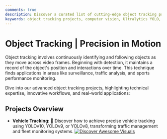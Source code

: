 ```yaml
---
comments: true
description: Discover a curated list of cutting-edge object tracking projects using Ultralytics YOLO models. Explore applications in surveillance, traffic management, sports monitoring, and more, featuring technical insights and real-world use cases.
keywords: object tracking projects, computer vision, Ultralytics YOLO, YOLOv10, YOLOv9, YOLOv8, traffic analysis, surveillance, sports tracking, AI-powered tracking, real-world applications
---
```


# Object Tracking | Precision in Motion  

Object tracking involves continuously identifying and following objects as they move across video frames. Beginning with detection, it maintains a record of the object's position and interactions over time. This technique finds applications in areas like surveillance, traffic analysis, and sports performance monitoring.  

Dive into our advanced object tracking projects, highlighting technical expertise, innovative workflows, and real-world applications:  

## Projects Overview

- **Vehicle Tracking: 🚗** Discover how to achieve precise vehicle tracking using YOLOv10, YOLOv9, or YOLOv8, transforming traffic management and fleet monitoring systems. [![Discover Awesome Visuals](https://img.shields.io/badge/Watch-Demo-blue?style=flat-square "Watch the Demo Video")](https://youtu.be/gUMvcrFeVUg)